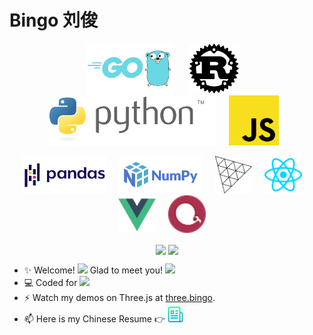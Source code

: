 <h1>Bingo 刘俊</h1>

<p align="center">
  <a href="https://go.dev" target="_blank"><img src="img/go.png" alt="Go" height="80"></a> &nbsp;&nbsp;&nbsp;&nbsp;
  <a href="https://www.rust-lang.org/" target="_blank"><img src="img/rust.svg" alt="Rust" height="80"></a> &nbsp;&nbsp;&nbsp;
  <a href="https://python.org" target="_blank"><img src="img/python.svg" alt="python" height="80"></a> &nbsp;&nbsp;&nbsp;
  <a href="https://developer.mozilla.org/en-US/docs/Web/javascript" target="_blank"><img src="img/js.svg" alt="js" height="80"></a>&nbsp;&nbsp;&nbsp;
  
</p>

<p align="center">
  <a href="https://pandas.pydata.org" target="_blank"><img src="img/pandas.png" alt="python" height="60"></a> &nbsp;&nbsp;&nbsp;
  <a href="https://numpy.org" target="_blank"><img src="img/numpy.svg" alt="python" height="60"></a> &nbsp;&nbsp;&nbsp;
  <a href="https://threejs.org" target="_blank"><img src="img/threejs.png" alt="threejs" height="60"/></a> &nbsp;&nbsp;&nbsp;
  <a href="https://reactjs.org" target="_blank"><img src="img/reactjs.svg" alt="reactjs" height="60"/></a>  &nbsp;&nbsp;&nbsp;
  <a href="https://vuejs.org" target="_blank"><img src="img/vuejs.svg" alt="vuejs" height="60"/></a> &nbsp;&nbsp;&nbsp;
  <a href="https://echarts.apache.org" target="_blank"><img src="img/echarts.png" alt="echarts" height="60"/></a>  &nbsp;&nbsp;&nbsp;
</p>

<p align="center">

</p>
  
<p align="center">
  <img align="center" src="https://github-readme-stats.vercel.app/api?username=b9o&count_private=true&show_icons=true&include_all_commits=true&hide_border=true&hide_title=true" width="50%"/>
  <!-- <img align="center" src="https://github-readme-stats.vercel.app/api/wakatime?username=bingo&layout=compact&hide_title=true&hide_border=true&langs_count=7&hide=Markdown,JSON,YAML,Gitignore%20file,XML,Toml,Git%20Config" width="55%" /> -->

  <img align="center" src="https://github-readme-stats.vercel.app/api/top-langs/?username=b9o&langs_count=10&hide_title=true&hide_border=true&layout=compact&hide=GLSL" width="39%" />
</p>

- ✨ Welcome! <img src="https://emojis.slackmojis.com/emojis/images/1613285697/12806/meow_attention.png?1613285697" width="30"/> Glad to meet you! <img src="https://emojis.slackmojis.com/emojis/images/1492722354/2080/love.gif?1492722354" width="30"/>
- 💻  Coded for <img src="https://wakatime.com/badge/user/86cbdefc-fb69-4fd8-a1de-11289c6386aa.svg"/>
- ⚡️ Watch my demos on Three.js at <a href="https://three.bingo">three.bingo</a>.
- 📫 Here is my Chinese Resume 👉 <a href="resume/前端工程师_刘俊.pdf"><img src="img/resume.png" alt="Logo" width="25" height="25"></a>
